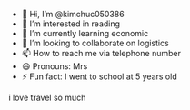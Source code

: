 - 👋 Hi, I’m @kimchuc050386
- 👀 I’m interested in reading
- 🌱 I’m currently learning economic
- 💞️ I’m looking to collaborate on logistics
- 📫 How to reach me via telephone number
- 😄 Pronouns: Mrs
- ⚡ Fun fact: I went to school at 5 years old

<!---
kimchuc050386/kimchuc050386 is a ✨ special ✨ repository because its `README.md` (this file) appears on your GitHub profile.
You can click the Preview link to take a look at your changes.
--->
i love travel so much
